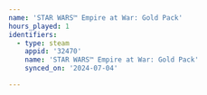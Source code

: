 ```yaml
---
name: 'STAR WARS™ Empire at War: Gold Pack'
hours_played: 1
identifiers:
  - type: steam
    appid: '32470'
    name: 'STAR WARS™ Empire at War: Gold Pack'
    synced_on: '2024-07-04'

---
```

